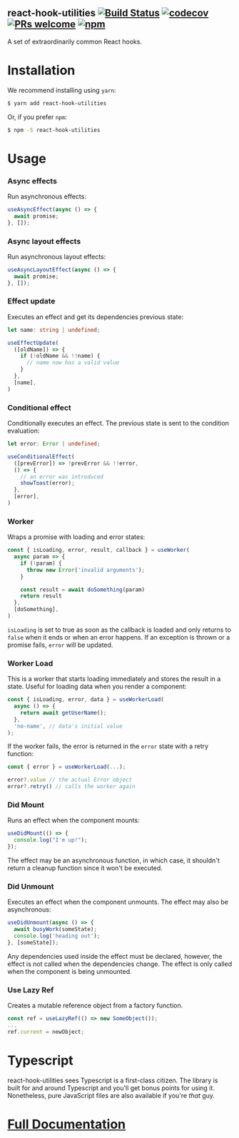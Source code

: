 react-hook-utilities [![Build Status][1]](https://github.com/fjcaetano/react-hook-utilities/actions) [![codecov][2]](https://codecov.io/gh/fjcaetano/react-hook-utilities) [![PRs welcome][4]](https://github.com/fjcaetano/react-hook-utilities/pulls) [![npm][3]](https://www.npmjs.com/package/react-hook-utilities)
---

A set of extraordinarily common React hooks.

# Installation

We recommend installing using `yarn`:
```sh
$ yarn add react-hook-utilities
```

Or, if you prefer `npm`:
```sh
$ npm -S react-hook-utilities
```

# Usage

### Async effects

Run asynchronous effects:

```ts
useAsyncEffect(async () => {
  await promise;
}, []);
```

### Async layout effects

Run asynchronous layout effects:

```ts
useAsyncLayoutEffect(async () => {
  await promise;
}, []);
```

### Effect update

Executes an effect and get its dependencies previous state:

```ts
let name: string | undefined;

useEffectUpdate(
  ([oldName]) => {
    if (!oldName && !!name) {
      // name now has a valid value
    }
  },
  [name],
)
```

### Conditional effect

Conditionally executes an effect. The previous state is sent to the condition evaluation:

```ts
let error: Error | undefined;

useConditionalEffect(
  ([prevError]) => !prevError && !!error,
  () => {
    // an error was introduced
    showToast(error);
  },
  [error],
)
```

### Worker

Wraps a promise with loading and error states:

```ts
const { isLoading, error, result, callback } = useWorker(
  async param => {
    if (!param) {
      throw new Error('invalid arguments');
    }

    const result = await doSomething(param)
    return result
  },
  [doSomething],
)
```

`isLoading` is set to true as soon as the callback is loaded and only returns to `false` when it
ends or when an error happens. If an exception is thrown or a promise fails, `error` will be updated.

### Worker Load

This is a worker that starts loading immediately and stores the result in a state. Useful for
loading data when you render a component:

```ts
const { isLoading, error, data } = useWorkerLoad(
  async () => {
    return await getUserName();
  },
  'no-name', // data's initial value
);
```

If the worker fails, the error is returned in the `error` state with a retry function:

```ts
const { error } = useWorkerLoad(...);

error?.value // the actual Error object
error?.retry() // calls the worker again
```

### Did Mount

Runs an effect when the component mounts:

```ts
useDidMount(() => {
  console.log("I'm up!");
});
```

The effect may be an asynchronous function, in which case, it shouldn't return a cleanup function
since it won't be executed.

### Did Unmount

Executes an effect when the component unmounts. The effect may also be asynchronous:

```ts
useDidUnmount(async () => {
  await busyWork(someState);
  console.log('heading out');
}, [someState]);
```

Any dependencies used inside the effect must be declared, however, the effect is not called when the
dependencies change. The effect is only called when the component is being unmounted.

### Use Lazy Ref

Creates a mutable reference object from a factory function.

```ts
const ref = useLazyRef(() => new SomeObject());
...
ref.current = newObject;
```

# Typescript

react-hook-utilities sees Typescript is a first-class citizen. The library is built for and around Typescript and you'll get bonus points for using it. Nonetheless, pure JavaScript files are also available if you're _that_ guy.

# [Full Documentation](https://fjcaetano.github.com/react-hook-utilities)

[1]: https://github.com/fjcaetano/react-hook-utilities/workflows/Node%20CI/badge.svg
[2]: https://codecov.io/gh/fjcaetano/react-hook-utilities/branch/master/graph/badge.svg
[3]: https://img.shields.io/npm/v/react-hook-utilities
[4]: https://img.shields.io/badge/PRs-welcome-brightgreen.svg